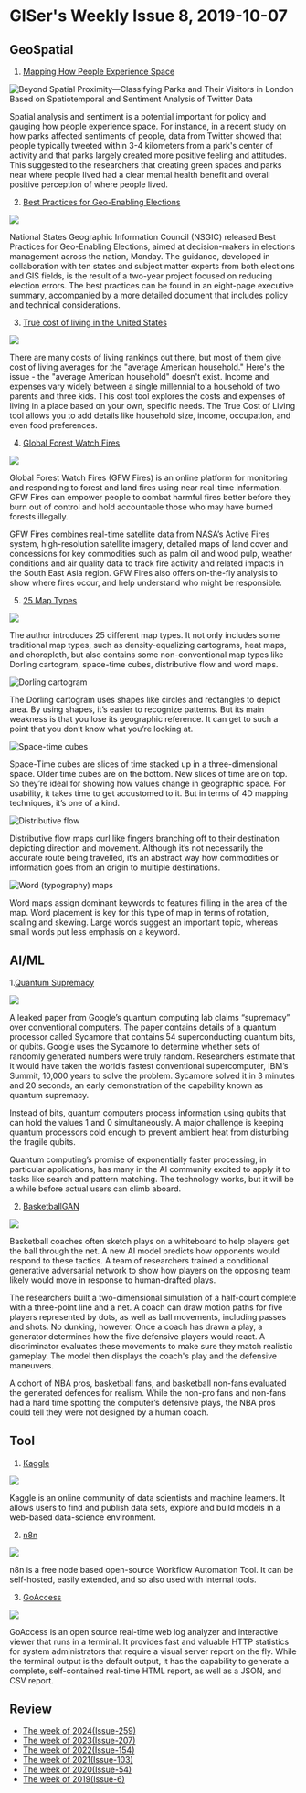 # GISer's Weekly Issue 8, 2019-10-07

## GeoSpatial

1. [Mapping How People Experience Space](https://www.mdpi.com/2220-9964/7/9/378)

![Beyond Spatial Proximity—Classifying Parks and Their Visitors in London Based on Spatiotemporal and Sentiment Analysis of Twitter Data](https://cdn.shortpixel.ai/client/to_webp,q_lossy,ret_img,w_900/https://www.gislounge.com/wp-content/uploads/2019/04/park-tweets-gis.png)

Spatial analysis and sentiment is a potential important for policy and gauging how people experience space. For instance, in a recent study on how parks affected sentiments of people, data from Twitter showed that people typically tweeted within 3-4 kilometers from a park's center of activity and that parks largely created more positive feeling and attitudes. This suggested to the researchers that creating green spaces and parks near where people lived had a clear mental health benefit and overall positive perception of where people lived.

2. [Best Practices for Geo-Enabling Elections](https://nsgic.memberclicks.net/assets/docs/GEE/BestPractices-ES.pdf)

![](../images/issue-8-1.png)

National States Geographic Information Council (NSGIC) released Best Practices for Geo-Enabling Elections, aimed at decision-makers in elections management across the nation, Monday. The guidance, developed in collaboration with ten states and subject matter experts from both elections and GIS fields, is the result of a two-year project focused on reducing election errors. The best practices can be found in an eight-page executive summary, accompanied by a more detailed document that includes policy and technical considerations.

3. [True cost of living in the United States](https://howmuch.net/articles/true-cost-living)

![](https://howmuch.net/images/affordability-map-landing/anim-gif-desktop.gif)

There are many costs of living rankings out there, but most of them give cost of living averages for the "average American household." Here's the issue - the "average American household" doesn't exist. Income and expenses vary widely between a single millennial to a household of two parents and three kids. This cost tool explores the costs and expenses of living in a place based on your own, specific needs. The True Cost of Living tool allows you to add details like household size, income, occupation, and even food preferences.

4. [Global Forest Watch Fires](https://fires.globalforestwatch.org/map/)

![](https://www.industryabout.com/images/News_2019_03/Global-Forest-Fires.png)

Global Forest Watch Fires (GFW Fires) is an online platform for monitoring and responding to forest and land fires using near real-time information. GFW Fires can empower people to combat harmful fires better before they burn out of control and hold accountable those who may have burned forests illegally.

GFW Fires combines real-time satellite data from NASA’s Active Fires system, high-resolution satellite imagery, detailed maps of land cover and concessions for key commodities such as palm oil and wood pulp, weather conditions and air quality data to track fire activity and related impacts in the South East Asia region. GFW Fires also offers on-the-fly analysis to show where fires occur, and help understand who might be responsible.

5. [25 Map Types](https://gisgeography.com/map-types/)

![](https://gisgeography.com/wp-content/uploads/2019/04/Map-Types-Feature-0.png)

The author introduces 25 different map types. It not only includes some traditional map types, such as density-equalizing cartograms, heat maps, and choropleth, but also contains some non-conventional map types like Dorling cartogram, space-time cubes, distributive flow and word maps.

![Dorling cartogram](https://gisgeography.com/wp-content/uploads/2019/04/Dorling-Cartogram.png)

The Dorling cartogram uses shapes like circles and rectangles to depict area. By using shapes, it’s easier to recognize patterns. But its main weakness is that you lose its geographic reference. It can get to such a point that you don’t know what you’re looking at.

![Space-time cubes](https://gisgeography.com/wp-content/uploads/2019/04/Space-time-cubes.jpg)

Space-Time cubes are slices of time stacked up in a three-dimensional space. Older time cubes are on the bottom. New slices of time are on top. So they’re ideal for showing how values change in geographic space. For usability, it takes time to get accustomed to it. But in terms of 4D mapping techniques, it’s one of a kind.

![Distributive flow](https://gisgeography.com/wp-content/uploads/2019/04/Distributive-Flow.png)

Distributive flow maps curl like fingers branching off to their destination depicting direction and movement. Although it’s not necessarily the accurate route being travelled, it’s an abstract way how commodities or information goes from an origin to multiple destinations.

![Word (typography) maps](https://gisgeography.com/wp-content/uploads/2019/04/Word-Maps-0.png)

Word maps assign dominant keywords to features filling in the area of the map. Word placement is key for this type of map in terms of rotation, scaling and skewing. Large words suggest an important topic, whereas small words put less emphasis on a keyword.

## AI/ML

1.[Quantum Supremacy](https://www.newscientist.com/article/2217347-google-claims-it-has-finally-reached-quantum-supremacy/)

![](https://i.ytimg.com/vi/90U_SmKyfGI/maxresdefault.jpg)

A leaked paper from Google’s quantum computing lab claims “supremacy” over conventional computers. The paper contains details of a quantum processor called Sycamore that contains 54 superconducting quantum bits, or qubits. Google uses the Sycamore to determine whether sets of randomly generated numbers were truly random. Researchers estimate that it would have taken the world’s fastest conventional supercomputer, IBM’s Summit, 10,000 years to solve the problem. Sycamore solved it in 3 minutes and 20 seconds, an early demonstration of the capability known as quantum supremacy.

Instead of bits, quantum computers process information using qubits that can hold the values 1 and 0 simultaneously. A major challenge is keeping quantum processors cold enough to prevent ambient heat from disturbing the fragile qubits.

Quantum computing’s promise of exponentially faster processing, in particular applications, has many in the AI community excited to apply it to tasks like search and pattern matching. The technology works, but it will be a while before actual users can climb aboard.

2. [BasketballGAN](https://arxiv.org/pdf/1909.07088.pdf?utm_campaign=The%20Batch&utm_source=hs_email&utm_medium=email&utm_content=77587488&_hsenc=p2ANqtz--8nn6RgaOtfltEOYmbR3XOAwyNL-PBRk5PdbpzQepNBP8yxSlMCr7rw_FWnjIOgh-R0FOnwAmIBavml_wZ4cc_gYrp3w&_hsmi=77587488)

![](../images/issue-8-2.gif)

Basketball coaches often sketch plays on a whiteboard to help players get the ball through the net. A new AI model predicts how opponents would respond to these tactics. A team of researchers trained a conditional generative adversarial network to show how players on the opposing team likely would move in response to human-drafted plays.

The researchers built a two-dimensional simulation of a half-court complete with a three-point line and a net. A coach can draw motion paths for five players represented by dots, as well as ball movements, including passes and shots. No dunking, however. Once a coach has drawn a play, a generator determines how the five defensive players would react. A discriminator evaluates these movements to make sure they match realistic gameplay. The model then displays the coach's play and the defensive maneuvers.

A cohort of NBA pros, basketball fans, and basketball non-fans evaluated the generated defences for realism. While the non-pro fans and non-fans had a hard time spotting the computer’s defensive plays, the NBA pros could tell they were not designed by a human coach.

## Tool

1. [Kaggle](https://www.kaggle.com/)

![](../images/issue-8-3.gif)

Kaggle is an online community of data scientists and machine learners. It allows users to find and publish data sets, explore and build models in a web-based data-science environment.

2. [n8n](https://github.com/n8n-io/n8n)

![](https://raw.githubusercontent.com/n8n-io/n8n/master/docs/images/n8n-screenshot.png)

n8n is a free node based open-source Workflow Automation Tool. It can be self-hosted, easily extended, and so also used with internal tools.

3. [GoAccess](https://goaccess.io/)

![](https://goaccess.io/images/goaccess-dark-gray.png?20190828082924)

GoAccess is an open source real-time web log analyzer and interactive viewer that runs in a terminal. It provides fast and valuable HTTP statistics for system administrators that require a visual server report on the fly. While the terminal output is the default output, it has the capability to generate a complete, self-contained real-time HTML report, as well as a JSON, and CSV report.

## Review

- [The week of 2024(Issue-259)](../2024/issue-259.md)
- [The week of 2023(Issue-207)](../2023/issue-207.md)
- [The week of 2022(Issue-154)](../2022/issue-154.md)
- [The week of 2021(Issue-103)](../2021/issue-103.md)
- [The week of 2020(Issue-54)](../2020/issue-54.md)
- [The week of 2019(Issue-6)](../2019/issue-6.md)
